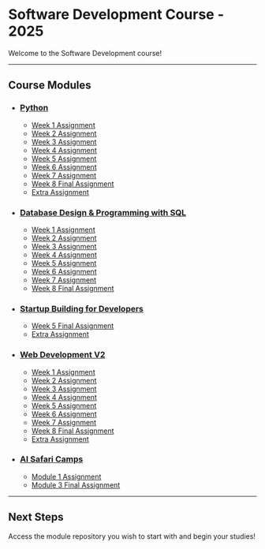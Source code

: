 # Software Development Course - 2025

Welcome to the Software Development course!

---

## Course Modules

- ### [Python](https://github.com/software-development-course-2025/python)
    - [Week 1 Assignment](https://github.com/software-development-course-2025/exam-python-semana-1)
    - [Week 2 Assignment](https://github.com/software-development-course-2025/exam-python-semana-2)
    - [Week 3 Assignment](https://github.com/software-development-course-2025/exam-python-semana-3)
    - [Week 4 Assignment](https://github.com/software-development-course-2025/exam-python-semana-4)
    - [Week 5 Assignment](https://github.com/software-development-course-2025/exam-python-semana-5)
    - [Week 6 Assignment](https://github.com/software-development-course-2025/exam-python-semana-6)
    - [Week 7 Assignment](https://github.com/software-development-course-2025/exam-python-semana-7)
    - [Week 8 Final Assignment](https://github.com/software-development-course-2025/exam-python-semana-8)
    - [Extra Assignment](https://github.com/software-development-course-2025/exam-python-extra)

- ### [Database Design & Programming with SQL](https://github.com/software-development-course-2025/database-design)
    - [Week 1 Assignment](https://github.com/software-development-course-2025/exam-database-semana-1)
    - [Week 2 Assignment](https://github.com/software-development-course-2025/exam-database-semana-2)
    - [Week 3 Assignment](https://github.com/software-development-course-2025/exam-database-semana-3)
    - [Week 4 Assignment](https://github.com/software-development-course-2025/exam-database-semana-4)
    - [Week 5 Assignment](https://github.com/software-development-course-2025/exam-database-semana-5)
    - [Week 6 Assignment](https://github.com/software-development-course-2025/exam-database-semana-6)
    - [Week 7 Assignment](https://github.com/software-development-course-2025/exam-database-semana-7)
    - [Week 8 Final Assignment](https://github.com/software-development-course-2025/exam-database-final)

- ### [Startup Building for Developers](https://github.com/software-development-course-2025/startup-building)
    - [Week 5 Final Assignment](https://github.com/software-development-course-2025/exam-startup-final)
    - [Extra Assignment](https://github.com/software-development-course-2025/exam-startup-extra)

- ### [Web Development V2](https://github.com/software-development-course-2025/web-development-v2)
    - [Week 1 Assignment](https://github.com/software-development-course-2025/exam-webdev-semana-1)
    - [Week 2 Assignment](https://github.com/software-development-course-2025/exam-webdev-semana-2)
    - [Week 3 Assignment](https://github.com/software-development-course-2025/exam-webdev-semana-3)
    - [Week 4 Assignment](https://github.com/software-development-course-2025/exam-webdev-semana-4)
    - [Week 5 Assignment](https://github.com/software-development-course-2025/exam-webdev-semana-5)
    - [Week 6 Assignment](https://github.com/software-development-course-2025/exam-webdev-semana-6)
    - [Week 7 Assignment](https://github.com/software-development-course-2025/exam-webdev-semana-7)
    - [Week 8 Final Assignment](https://github.com/software-development-course-2025/exam-webdev-final)
    - [Extra Assignment](https://github.com/software-development-course-2025/exam-webdev-extra)

- ### [AI Safari Camps](https://software-development-course-2025.github.io/advanced-ai-safari-camps/)
    - [Module 1 Assignment](https://github.com/software-development-course-2025/exam-ai-module-1)
    - [Module 3 Final Assignment](https://github.com/software-development-course-2025/exam-ai-module-3-final)

---

## Next Steps

Access the module repository you wish to start with and begin your studies!
